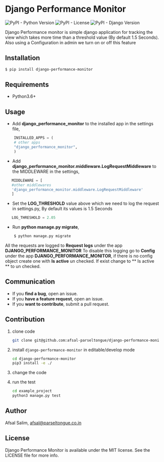 # Django Performance Monitor

![PyPI - Python Version](https://img.shields.io/pypi/pyversions/django-performance-monitor) ![PyPI - License](https://img.shields.io/pypi/l/django-performance-monitor) ![PyPI - Django Version](https://img.shields.io/pypi/djversions/djangorestframework)

 Django Performance monitor is simple django application for tracking the view which takes
 more time than a threshold value (By default 1.5 Seconds). Also using a Configuration in 
 admin we turn on or off this feature

## Installation

```bash
$ pip install django-performance-monitor
```

## Requirements
 - Python3.6+

## Usage

 - Add **django_performance_monitor** to the installed app in the settings file, 

```python
    INSTALLED_APPS = (
    # other apps
    "django_performance_monitor",
    )
```
 - Add **django_performance_monitor.middleware.LogRequestMiddleware** to the MIDDLEWARE in the settings,
 ```python
    MIDDLEWARE = [
    #other middlewares
    'django_performance_monitor.middleware.LogRequestMiddleware'
    ]
 
 ```
 - Set the **LOG_THRESHOLD** value above which we need to log the request in settings.py, By default its values is 1.5 Seconds
 ```python
    LOG_THRESHOLD = 2.05
 ```

 - Run **python manage.py migrate**, 
```bash
    $ python manage.py migrate 
```
 All the requests are logged to **Request logs** under the app **DJANGO_PERFORMANCE_MONITOR**
 To disable this logging go to **Config** under the app **DJANGO_PERFORMANCE_MONITOR**, if there is no config object
 create one with **Is active** un checked. If exist change to ** Is active ** to un checked.

## Communication
- If you **find a bug**, open an issue.
- If you **have a feature request**, open an issue.
- If you **want to contribute**, submit a pull request.

## Contribution
1. clone code

    ```bash
    git clone git@github.com:afsal-parseltongue/django-performance-monitor.git
    ```

2. install `django-performance-monitor` in editable/develop mode

    ```bash
    cd django-performance-monitor
    pip3 install -e ./
    ```

3. change the code

4. run the test

    ```bash
    cd example_project
    python3 manage.py test
    ```

## Author

Afsal Salim, afsal@parseltongue.co.in

## License

Django Performance Monitor is available under the MIT license. See the LICENSE file for more info.
